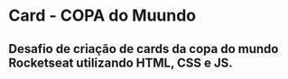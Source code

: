 # Card - COPA do Muundo

## Desafio de criação de cards da copa do mundo Rocketseat utilizando HTML, CSS e JS.
